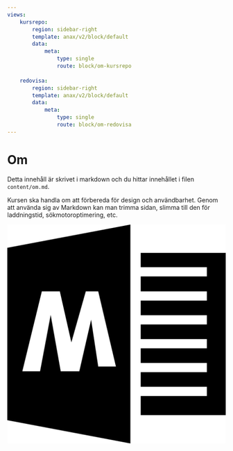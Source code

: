 ```yaml
---
views:
    kursrepo:
        region: sidebar-right
        template: anax/v2/block/default
        data:
            meta:
                type: single
                route: block/om-kursrepo

    redovisa:
        region: sidebar-right
        template: anax/v2/block/default
        data:
            meta:
                type: single
                route: block/om-redovisa
---
```

Om
=========================

Detta innehåll är skrivet i markdown och du hittar innehållet i filen `content/om.md`.

Kursen ska handla om att förbereda för design och användbarhet. Genom att använda sig av Markdown kan man trimma sidan, slimma till den för laddningstid, sökmotoroptimering, etc. 

![Markdown ikon](../htdocs/img/markdown-icon.png)
